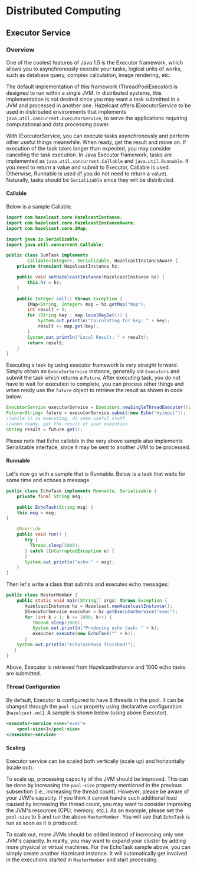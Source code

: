 
# Distributed Computing

## Executor Service

### Overview

One of the coolest features of Java 1.5 is the Executor framework, which allows you to asynchronously execute your tasks, logical units of works, such as database query, complex calculation, image rendering, etc.

The default implementation of this framework (ThreadPoolExecutor) is designed to run within a single JVM. In distributed systems, this implementation is not desired since you may want a task submitted in a JVM and processed in another one. Hazelcast offers IExecutorService to be used in distributed environments that implements `java.util.concurrent.ExecutorService`, to serve the applications requiring computational and data processing power.

With IExecutorService, you can execute tasks asynchronously and perform other useful things meanwhile. When ready, get the result and move on. If execution of the task takes longer than expected, you may consider canceling the task execution. In Java Executor framework, tasks are implemented as `java.util.concurrent.Callable` and `java.util.Runnable`. If you need to return a value and submit to Executor, Callable is used. Otherwise, Runnable is used (if you do not need to return a value). Naturally, tasks should be `Serializable` since they will be distributed.

#### Callable

Below is a sample Callable.

```java
import com.hazelcast.core.HazelcastInstance;
import com.hazelcast.core.HazelcastInstanceAware;
import com.hazelcast.core.IMap;

import java.io.Serializable;
import java.util.concurrent.Callable;

public class SumTask implements
        Callable<Integer>, Serializable, HazelcastInstanceAware {
    private transient HazelcastInstance hz;

    public void setHazelcastInstance(HazelcastInstance hz) {
        this.hz = hz;
    }

    public Integer call() throws Exception {
        IMap<String, Integer> map = hz.getMap("map");
        int result = 0;
        for (String key : map.localKeySet()) {
            System.out.println("Calculating for key: " + key);
            result += map.get(key);
        }
        System.out.println("Local Result: " + result);
        return result;
    }
}
```


Executing a task by using executor framework is very straight forward. Simply obtain an `ExecutorService` instance, generally via `Executors` and submit the task which returns a `Future`. After executing task, you do not have to wait for execution to complete, you can process other things and when ready use the `future` object to retrieve the result as shown in code below.

```java
ExecutorService executorService = Executors.newSingleThreadExecutor();
Future<String> future = executorService.submit(new Echo("myinput"));
//while it is executing, do some useful stuff
//when ready, get the result of your execution
String result = future.get();
```

Please note that Echo callable in the very above sample also implements Serializable interface, since it may be sent to another JVM to be processed.


#### Runnable

Let's now go with a sample that is Runnable. Below is a task that waits for some time and echoes a message.

```java
public class EchoTask implements Runnable, Serializable {
    private final String msg;

    public EchoTask(String msg) {
    this.msg = msg;
}

    @Override
    public void run() {
       try {
         Thread.sleep(5000);
       } catch (InterruptedException e) {
       }
       System.out.println("echo:" + msg);
    }
}
```

Then let's write a class that submits and executes echo messages:

```java
public class MasterMember {
    public static void main(String[] args) throws Exception {
       HazelcastInstance hz = Hazelcast.newHazelcastInstance();
       IExecutorService executor = hz.getExecutorService("exec");
       for (int k = 1; k <= 1000; k++) {
          Thread.sleep(1000);
          System.out.println("Producing echo task: " + k);
          executor.execute(new EchoTask("" + k));
       }
    System.out.println("EchoTaskMain finished!");
   }
}
```

Above, Executor is retrieved from HazelcastInstance and 1000 echo tasks are submitted.

#### Thread Configuration

By default, Executor is configured to have 8 threads in the pool. It can be changed through the `pool-size` property using declarative configuration (`hazelcast.xml`). A sample is shown below (using above Executor).

```xml
<executor-service name="exec">
    <pool-size>1</pool-size>
</executor-service>
```

#### Scaling


Executor service can be scaled both vertically (scale up) and horizontally (scale out).


To scale up, processing capacity of the JVM should be improved. This can be done by increasing the `pool-size` property mentioned in the previous subsection (i.e., increasing the thread count). However, please be aware of your JVM's capacity. If you think it cannot handle such additional load caused by increasing the thread count, you may want to consider improving the JVM's resources (CPU, memory, etc.). As an example, please set the `pool-size` to 5 and run the above `MasterMember`. You will see that `EchoTask` is run as soon as it is produced.


To scale out, more JVMs should be added instead of increasing only one JVM's capacity. In reality, you may want to expand your cluster by adding more physical or virtual machines. For the EchoTask sample above, you can simply create another Hazelcast instance. It will automatically get involved in the executions started in `MasterMember` and start processing.
